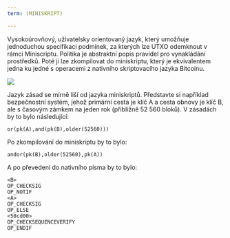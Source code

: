 ```yaml
---
term: (MINISKRIPT)

---
```

Vysokoúrovňový, uživatelsky orientovaný jazyk, který umožňuje jednoduchou specifikaci podmínek, za kterých lze UTXO odemknout v rámci Miniscriptu. Politika je abstraktní popis pravidel pro vynakládání prostředků. Poté ji lze zkompilovat do miniskriptu, který je ekvivalentem jedna ku jedné s operacemi z nativního skriptovacího jazyka Bitcoinu.

![](../../dictionnaire/assets/30.webp)

Jazyk zásad se mírně liší od jazyka miniskriptů. Představte si například bezpečnostní systém, jehož primární cesta je klíč A a cesta obnovy je klíč B, ale s časovým zámkem na jeden rok (přibližně 52 560 bloků). V zásadách by to bylo následující:

```plaintext
or(pk(A),and(pk(B),older(52560)))
```

Po zkompilování do miniskriptu by to bylo:

```plaintext
andor(pk(B),older(52560),pk(A))
```

A po převedení do nativního písma by to bylo:

```plaintext
<B>
OP_CHECKSIG
OP_NOTIF
<A>
OP_CHECKSIG
OP_ELSE
<50cd00>
OP_CHECKSEQUENCEVERIFY
OP_ENDIF
```